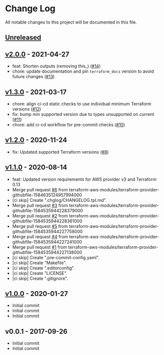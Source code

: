 # Change Log

All notable changes to this project will be documented in this file.

<a name="unreleased"></a>
## [Unreleased]



<a name="v2.0.0"></a>
## [v2.0.0] - 2021-04-27

- feat: Shorten outputs (removing this_) ([#14](https://github.com/terraform-aws-modules/terraform-aws-customer-gateway/issues/14))
- chore: update documentation and pin `terraform_docs` version to avoid future changes ([#13](https://github.com/terraform-aws-modules/terraform-aws-customer-gateway/issues/13))


<a name="v1.3.0"></a>
## [v1.3.0] - 2021-03-17

- chore: align ci-cd static checks to use individual minimum Terraform versions ([#12](https://github.com/terraform-aws-modules/terraform-aws-customer-gateway/issues/12))
- fix: bump min supported version due to types unsupported on current ([#11](https://github.com/terraform-aws-modules/terraform-aws-customer-gateway/issues/11))
- chore: add ci-cd workflow for pre-commit checks ([#10](https://github.com/terraform-aws-modules/terraform-aws-customer-gateway/issues/10))


<a name="v1.2.0"></a>
## [v1.2.0] - 2020-11-24

- fix: Updated supported Terraform versions ([#8](https://github.com/terraform-aws-modules/terraform-aws-customer-gateway/issues/8))


<a name="v1.1.0"></a>
## [v1.1.0] - 2020-08-14

- feat: Updated version requirements for AWS provider v3 and Terraform 0.13
- Merge pull request [#6](https://github.com/terraform-aws-modules/terraform-aws-customer-gateway/issues/6) from terraform-aws-modules/terraform-provider-githubfile-1584635124957994000
- [ci skip] Create ".chglog/CHANGELOG.tpl.md".
- Merge pull request [#3](https://github.com/terraform-aws-modules/terraform-aws-customer-gateway/issues/3) from terraform-aws-modules/terraform-provider-githubfile-1584535944228379000
- Merge pull request [#2](https://github.com/terraform-aws-modules/terraform-aws-customer-gateway/issues/2) from terraform-aws-modules/terraform-provider-githubfile-1584535944228361000
- Merge pull request [#5](https://github.com/terraform-aws-modules/terraform-aws-customer-gateway/issues/5) from terraform-aws-modules/terraform-provider-githubfile-1584535944227758000
- Merge pull request [#4](https://github.com/terraform-aws-modules/terraform-aws-customer-gateway/issues/4) from terraform-aws-modules/terraform-provider-githubfile-1584535944227241000
- Merge pull request [#1](https://github.com/terraform-aws-modules/terraform-aws-customer-gateway/issues/1) from terraform-aws-modules/terraform-provider-githubfile-1584535944227138000
- [ci skip] Create ".pre-commit-config.yaml".
- [ci skip] Create "Makefile".
- [ci skip] Create ".editorconfig".
- [ci skip] Create "LICENSE".
- [ci skip] Create ".gitignore".


<a name="v1.0.0"></a>
## [v1.0.0] - 2020-01-27

- Initial commit
- Initial commit
- Initial commit


<a name="v0.0.1"></a>
## v0.0.1 - 2017-09-26

- Initial commit
- Initial commit


[Unreleased]: https://github.com/terraform-aws-modules/terraform-aws-customer-gateway/compare/v2.0.0...HEAD
[v2.0.0]: https://github.com/terraform-aws-modules/terraform-aws-customer-gateway/compare/v1.3.0...v2.0.0
[v1.3.0]: https://github.com/terraform-aws-modules/terraform-aws-customer-gateway/compare/v1.2.0...v1.3.0
[v1.2.0]: https://github.com/terraform-aws-modules/terraform-aws-customer-gateway/compare/v1.1.0...v1.2.0
[v1.1.0]: https://github.com/terraform-aws-modules/terraform-aws-customer-gateway/compare/v1.0.0...v1.1.0
[v1.0.0]: https://github.com/terraform-aws-modules/terraform-aws-customer-gateway/compare/v0.0.1...v1.0.0
